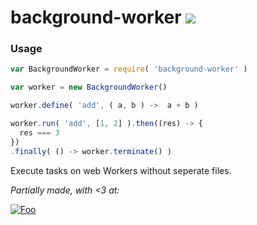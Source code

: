 background-worker ![](https://api.travis-ci.org/gorillatron/background-worker.svg)
=========

### Usage
```javascript
var BackgroundWorker = require( 'background-worker' )

var worker = new BackgroundWorker()

worker.define( 'add', ( a, b ) ->  a + b )

worker.run( 'add', [1, 2] ).then((res) -> {
  res === 3
})
.finally( () -> worker.terminate() )
```

Execute tasks on web Workers without seperate files.

*Partially made, with <3 at:*

[![Foo](http://wtw.no/gfx/wtw-logo2.png)](https://github.com/wtw-software/)

